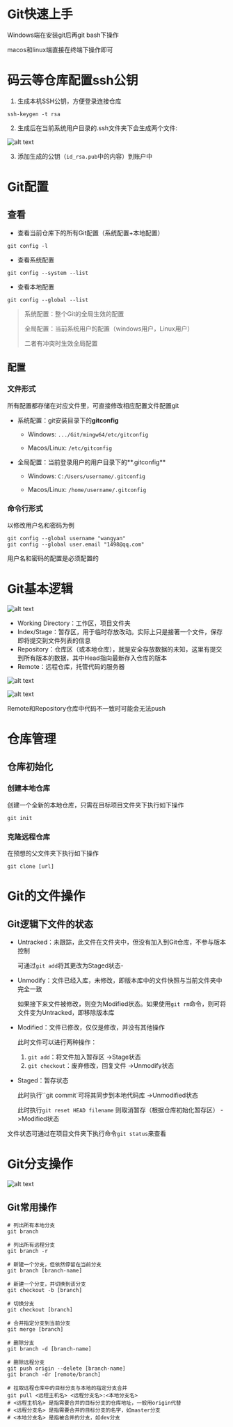 # Git快速上手

Windows端在安装git后再git bash下操作

macos和linux端直接在终端下操作即可

# 码云等仓库配置ssh公钥

1. 生成本机SSH公钥，方便登录连接仓库

```shell
ssh-keygen -t rsa
```

2. 生成后在当前系统用户目录的.ssh文件夹下会生成两个文件:

![alt text](assets/快速上手/image.png)

3. 添加生成的公钥（`id_rsa.pub`中的内容）到账户中

# Git配置

## 查看

- 查看当前仓库下的所有Git配置（系统配置+本地配置）

```Shell
git config -l
```

- 查看系统配置

```Shell
git config --system --list
```

- 查看本地配置

```Shell
git config --global --list
```

> 系统配置：整个Git的全局生效的配置
>
> 全局配置：当前系统用户的配置（windows用户，Linux用户）
>
> 二者有冲突时生效全局配置

## 配置

### 文件形式

所有配置都存储在对应文件里，可直接修改相应配置文件配置git

- 系统配置：git安装目录下的**gitconfig**
  -  Windows: `.../Git/mingw64/etc/gitconfig`

  -  Macos/Linux: `/etc/gitconfig`
- 全局配置：当前登录用户的用户目录下的**.gitconfig**
  -  Windows: `C:/Users/username/.gitconfig`

  -  Macos/Linux: `/home/username/.gitconfig`

### 命令行形式

以修改用户名和密码为例

```Shell
git config --global username "wangyan"
git config --global user.email "1498@qq.com"
```

用户名和密码的配置是必须配置的

# Git基本逻辑

![alt text](assets/快速上手/image-1.png)

- Working Directory：工作区，项目文件夹
- Index/Stage：暂存区，用于临时存放改动。实际上只是接著一个文件，保存即将提交到文件列表的信息
- Repository：仓库区（或本地仓库），就是安全存放数据的未知，这里有提交到所有版本的数据，其中Head指向最新存入仓库的版本
- Remote：远程仓库，托管代码的服务器

![alt text](assets/快速上手/image-2.png)

![alt text](assets/快速上手/image-3.png)

Remote和Repository仓库中代码不一致时可能会无法push

# 仓库管理

## 仓库初始化

### 创建本地仓库

创建一个全新的本地仓库，只需在目标项目文件夹下执行如下操作

```Shell
git init
```

### 克隆远程仓库

在预想的父文件夹下执行如下操作

```shell
git clone [url]
```

# Git的文件操作

## Git逻辑下文件的状态

- Untracked：未跟踪，此文件在文件夹中，但没有加入到Git仓库，不参与版本控制

  可通过`git add`将其更改为Staged状态-

- Unmodify：文件已经入库，未修改，即版本库中的文件快照与当前文件夹中完全一致

  如果接下来文件被修改，则变为Modified状态。如果使用`git rm`命令，则可将文件变为Untracked，即移除版本库

- Modified：文件已修改，仅仅是修改，并没有其他操作

  此时文件可以进行两种操作：

  1. `git add`：将文件加入暂存区	->Stage状态
  2. `git checkout`：废弃修改，回复文件	->Unmodify状态

- Staged：暂存状态

  此时执行``git commit`可将其同步到本地代码库	->Unmodified状态

  此时执行`git reset HEAD filename` 则取消暂存（根据仓库初始化暂存区）	->Modified状态

 文件状态可通过在项目文件夹下执行命令`git status`来查看

# Git分支操作

![alt text](assets/快速上手/image-4.png)

## Git常用操作

```shell
# 列出所有本地分支
git branch

# 列出所有远程分支
git branch -r

# 新建一个分支，但依然停留在当前分支
git branch [branch-name]

# 新建一个分支，并切换到该分支
git checkout -b [branch]

# 切换分支
git checkout [branch]

# 合并指定分支到当前分支
git merge [branch]

# 删除分支
git branch -d [branch-name]

# 删除远程分支
git push origin --delete [branch-name]
git branch -dr [remote/branch]

# 拉取远程仓库中的目标分支与本地的指定分支合并
git pull <远程主机名> <远程分支名>:<本地分支名>
# <远程主机名> 是指需要合并的目标分支的仓库地址，一般用origin代替
# <远程分支名> 是指需要合并的目标分支的名字，如master分支
# <本地分支名> 是指被合并的分支，如dev分支
```
